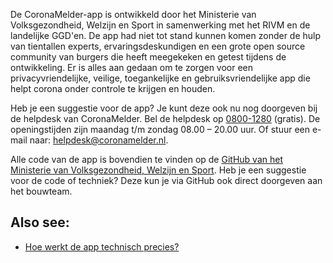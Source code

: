 De CoronaMelder-app is ontwikkeld door het Ministerie van Volksgezondheid, Welzijn en Sport in samenwerking met het RIVM en de landelijke GGD'en. De app had niet tot stand kunnen komen zonder de hulp van tientallen experts, ervaringsdeskundigen en een grote open source community van burgers die heeft meegekeken en getest tijdens de ontwikkeling. Er is alles aan gedaan om te zorgen voor een privacyvriendelijke, veilige, toegankelijke en gebruiksvriendelijke app die helpt corona onder controle te krijgen en houden.

Heb je een suggestie voor de app? Je kunt deze ook nu nog doorgeven bij de helpdesk van CoronaMelder. Bel de helpdesk op <a href="tel:0800-1280">0800-1280</a> (gratis). De openingstijden zijn maandag t/m zondag 08.00 – 20.00 uur. Of stuur een e-mail naar:  <a href="mailto:helpdesk@coronamelder.nl">helpdesk@coronamelder.nl</a>.

Alle code van de app is bovendien te vinden op de [GitHub van het Ministerie van Volksgezondheid, Welzijn en Sport](https://github.com/minvws). Heb je een suggestie voor de code of techniek? Deze kun je via GitHub ook direct doorgeven aan het bouwteam.

## Also see:

- [Hoe werkt de app technisch precies?](/{{page.lang}}/faq/2-6-hoe-werkt-de-app-technisch-precies) 

